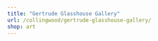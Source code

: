```yaml
---
title: "Gertrude Glasshouse Gallery"
url: /collingwood/gertrude-glasshouse-gallery/
shop: art
---
```

